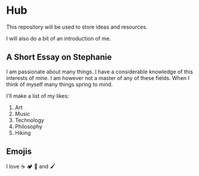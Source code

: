 # Hub
This repository will be used to store ideas and resources.

I will also do a bit of an introduction of me.

## A Short Essay on Stephanie
I am passionate about many things. I have a considerable knowledge of this interests of mine.
I am however not a master of any of these fields. When I think of myself many things spring to mind.

I'll make a list of my likes:
1. Art
2. Music
3. Technology
4. Philosophy
5. Hiking

## Emojis

I love :coffee: :camping: :pizza: and :paintbrush:

